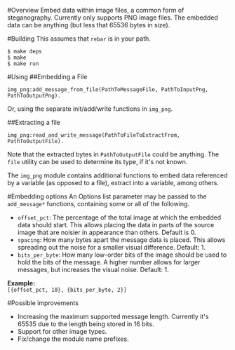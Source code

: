 #Overview
Embed data within image files, a common form of steganography. Currently only supports PNG image files. The embedded data can be anything (but less that 65536 bytes in size).

#Building
This assumes that `rebar` is in your path.

```
$ make deps
$ make
$ make run
```

#Using
##Embedding a File
```
img_png:add_message_from_file(PathToMessageFile, PathToInputPng, PathToOutputPng).
```
Or, using the separate init/add/write functions in `img_png`.

##Extracting a file
```
img_png:read_and_write_message(PathToFileToExtractFrom, PathToOutputFile).
```

Note that the extracted bytes in `PathToOutputFile` could be anything. The `file` utility can be used to determine its type, if it's not known.

The `img_png` module contains additional functions to embed data referenced by a variable (as opposed to a file), extract into a variable, among others.

#Embedding options
An Options list parameter may be passed to the `add_message*` functions, containing some or all of the following.

* `offset_pct`: The percentage of the total image at which the embedded data should start. This allows placing the data in parts of the source image that are noisier in appearance than others. Default is 0.
* `spacing`: How many bytes apart the message data is placed. This allows spreading out the noise for a smaller visual difference. Default: 1.
* `bits_per_byte`: How many low-order bits of the image should be used to hold the bits of the message. A higher number allows for larger messages, but increases the visual noise. Default: 1.

**Example:**  
`[{offset_pct, 10}, {bits_per_byte, 2}]`

#Possible improvements
* Increasing the maximum supported message length. Currently it's 65535 due to the length being stored in 16 bits.
* Support for other image types.
* Fix/change the module name prefixes.


